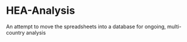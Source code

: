 # HEA-Analysis
An attempt to move the spreadsheets into a database for ongoing, multi-country analysis
